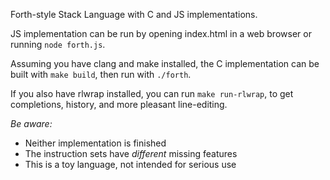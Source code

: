 Forth-style Stack Language with C and JS implementations.

JS implementation can be run by opening index.html in a web browser or running `node forth.js`.

Assuming you have clang and make installed, the C implementation can be built with `make build`, then run with `./forth`.

If you also have rlwrap installed, you can run `make run-rlwrap`, to get completions, history, and more pleasant line-editing.

_Be aware:_

 - Neither implementation is finished
 - The instruction sets have _different_ missing features
 - This is a toy language, not intended for serious use


